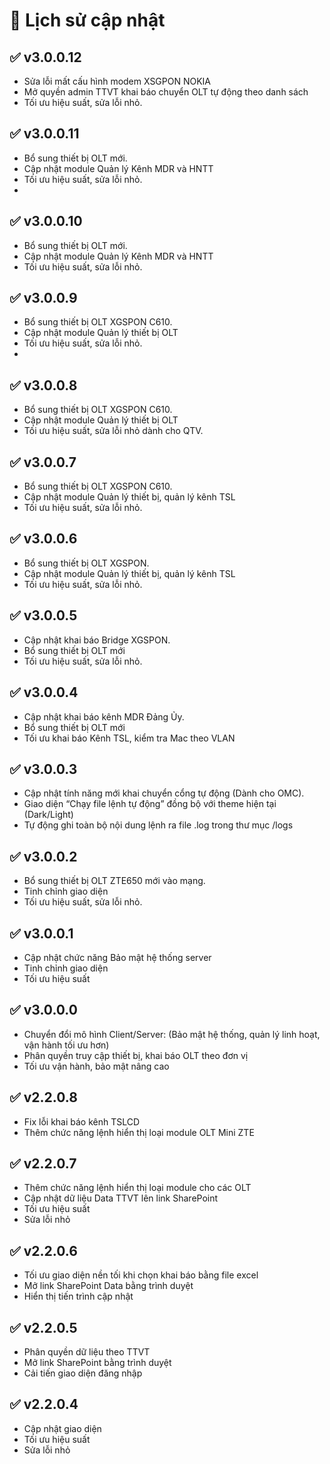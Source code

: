 # 📝 Lịch sử cập nhật

## ✅ v3.0.0.12
- Sửa lỗi mất cấu hình modem XSGPON NOKIA
- Mở quyền admin TTVT khai báo chuyển OLT tự động theo danh sách
- Tối ưu hiệu suất, sửa lỗi nhỏ.
  
## ✅ v3.0.0.11
- Bổ sung thiết bị OLT mới.
- Cập nhật module Quản lý Kênh MDR và HNTT
- Tối ưu hiệu suất, sửa lỗi nhỏ.
- 
## ✅ v3.0.0.10
- Bổ sung thiết bị OLT mới.
- Cập nhật module Quản lý Kênh MDR và HNTT
- Tối ưu hiệu suất, sửa lỗi nhỏ.
  
## ✅ v3.0.0.9
- Bổ sung thiết bị OLT XGSPON C610.
- Cập nhật module Quản lý thiết bị OLT
- Tối ưu hiệu suất, sửa lỗi nhỏ.
- 
## ✅ v3.0.0.8
- Bổ sung thiết bị OLT XGSPON C610.
- Cập nhật module Quản lý thiết bị OLT
- Tối ưu hiệu suất, sửa lỗi nhỏ dành cho QTV.
  
## ✅ v3.0.0.7
- Bổ sung thiết bị OLT XGSPON C610.
- Cập nhật module Quản lý thiết bị, quản lý kênh TSL
- Tối ưu hiệu suất, sửa lỗi nhỏ.
  
## ✅ v3.0.0.6
- Bổ sung thiết bị OLT XGSPON.
- Cập nhật module Quản lý thiết bị, quản lý kênh TSL
- Tối ưu hiệu suất, sửa lỗi nhỏ.

## ✅ v3.0.0.5
- Cập nhật khai báo Bridge XGSPON.
- Bổ sung thiết bị OLT mới
- Tối ưu hiệu suất, sửa lỗi nhỏ.
  
## ✅ v3.0.0.4
- Cập nhật khai báo kênh MDR Đảng Ủy.
- Bổ sung thiết bị OLT mới
- Tối ưu khai báo Kênh TSL, kiểm tra Mac theo VLAN
  
## ✅ v3.0.0.3
- Cập nhật tính năng mới khai chuyển cổng tự động (Dành cho OMC).
- Giao diện “Chạy file lệnh tự động” đồng bộ với theme hiện tại (Dark/Light)
- Tự động ghi toàn bộ nội dung lệnh ra file .log trong thư mục /logs

## ✅ v3.0.0.2
- Bổ sung thiết bị OLT ZTE650 mới vào mạng.
- Tinh chỉnh giao diện
- Tối ưu hiệu suất, sửa lỗi nhỏ.
  
## ✅ v3.0.0.1
- Cập nhật chức năng Bảo mật hệ thống server
- Tinh chỉnh giao diện
- Tối ưu hiệu suất

## ✅ v3.0.0.0
- Chuyển đổi mô hình Client/Server: 
(Bảo mật hệ thống, quản lý linh hoạt, vận hành tối ưu hơn)
- Phân quyền truy cập thiết bị, khai báo OLT theo đơn vị
- Tối ưu vận hành, bảo mật nâng cao

 ## ✅ v2.2.0.8
- Fix lỗi khai báo kênh TSLCD
- Thêm chức năng lệnh hiển thị loại module OLT Mini ZTE
  
## ✅ v2.2.0.7
- Thêm chức năng lệnh hiển thị loại module cho các OLT
- Cập nhật dữ liệu Data TTVT lên link SharePoint
- Tối ưu hiệu suất
- Sửa lỗi nhỏ
  
## ✅ v2.2.0.6
- Tối ưu giao diện nền tối khi chọn khai báo bằng file excel
- Mở link SharePoint Data bằng trình duyệt
- Hiển thị tiến trình cập nhật

## ✅ v2.2.0.5
- Phân quyền dữ liệu theo TTVT
- Mở link SharePoint bằng trình duyệt
- Cải tiến giao diện đăng nhập

## ✅ v2.2.0.4
- Cập nhật giao diện
- Tối ưu hiệu suất
- Sửa lỗi nhỏ
